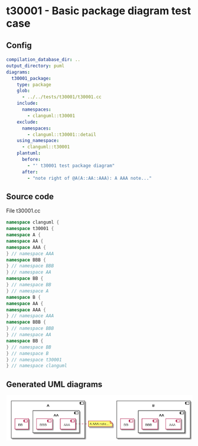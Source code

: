 # t30001 - Basic package diagram test case
## Config
```yaml
compilation_database_dir: ..
output_directory: puml
diagrams:
  t30001_package:
    type: package
    glob:
      - ../../tests/t30001/t30001.cc
    include:
      namespaces:
        - clanguml::t30001
    exclude:
      namespaces:
        - clanguml::t30001::detail
    using_namespace:
      - clanguml::t30001
    plantuml:
      before:
        - "' t30001 test package diagram"
      after:
        - "note right of @A(A::AA::AAA): A AAA note..."
```
## Source code
File t30001.cc
```cpp
namespace clanguml {
namespace t30001 {
namespace A {
namespace AA {
namespace AAA {
} // namespace AAA
namespace BBB {
} // namespace BBB
} // namespace AA
namespace BB {
} // namespace BB
} // namespace A
namespace B {
namespace AA {
namespace AAA {
} // namespace AAA
namespace BBB {
} // namespace BBB
} // namespace AA
namespace BB {
} // namespace BB
} // namespace B
} // namespace t30001
} // namespace clanguml

```
## Generated UML diagrams
![t30001_package](./t30001_package.png "Basic package diagram test case")
